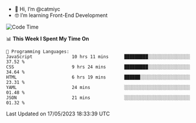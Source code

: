 - 👋 Hi, I’m @catmiyc
- 🤓 I’m learning Front-End Development

<!---
catmiyc/catmiyc is a ✨ special ✨ repository because its `README.md` (this file) appears on your GitHub profile.
You can click the Preview link to take a look at your changes.
--->


<!--START_SECTION:waka-->
![Code Time](http://img.shields.io/badge/Code%20Time-195%20hrs%2032%20mins-blue)

📊 **This Week I Spent My Time On** 

```text
💬 Programming Languages: 
JavaScript               10 hrs 11 mins      █████████░░░░░░░░░░░░░░░░   37.52 % 
CSS                      9 hrs 24 mins       █████████░░░░░░░░░░░░░░░░   34.64 % 
HTML                     6 hrs 19 mins       ██████░░░░░░░░░░░░░░░░░░░   23.31 % 
YAML                     24 mins             ░░░░░░░░░░░░░░░░░░░░░░░░░   01.48 % 
JSON                     21 mins             ░░░░░░░░░░░░░░░░░░░░░░░░░   01.32 % 
```


 Last Updated on 17/05/2023 18:33:39 UTC
<!--END_SECTION:waka-->

